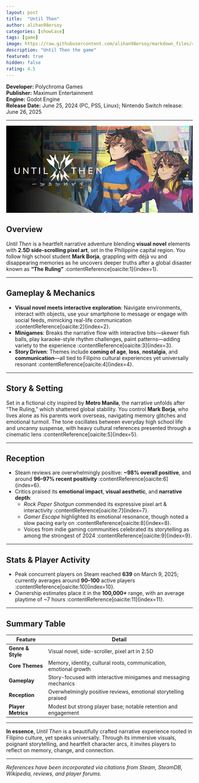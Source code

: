 ```yaml
---
layout: post
title:  "Until Then"
author: alihan98ersoy
categories: [showCase]
tags: [game]
image: https://raw.githubusercontent.com/alihan98ersoy/markdown_files/refs/heads/master/godot_awesome/v001/assets/until_then_header.jpg
description: "Until Then the game"
featured: true
hidden: false
rating: 4.5
---
```


**Developer:** Polychroma Games  
**Publisher:** Maximum Entertainment  
**Engine:** Godot Engine  
**Release Date:** June 25, 2024 (PC, PS5, Linux); 
			    Nintendo Switch release: June 26, 2025

---

<img src="https://raw.githubusercontent.com/alihan98ersoy/markdown_files/refs/heads/master/godot_awesome/v001/assets/until_then_header.jpg" style="zoom:200%;" />

##  Overview

*Until Then* is a heartfelt narrative adventure blending **visual novel** elements with **2.5D side-scrolling pixel art**, set in the Philippine capital region. You follow high school student **Mark Borja**, grappling with déjà vu and disappearing memories as he uncovers deeper truths after a global disaster known as **“The Ruling”** :contentReference[oaicite:1]{index=1}.

---

##  Gameplay & Mechanics

- **Visual novel meets interactive exploration**: Navigate environments, interact with objects, use your smartphone to message or engage with social feeds, mimicking real-life communication :contentReference[oaicite:2]{index=2}.
- **Minigames**: Breaks the narrative flow with interactive bits—skewer fish balls, play karaoke-style rhythm challenges, paint patterns—adding variety to the experience :contentReference[oaicite:3]{index=3}.
- **Story Driven**: Themes include **coming of age**, **loss**, **nostalgia**, and **communication**—all tied to Filipino cultural experiences yet universally resonant :contentReference[oaicite:4]{index=4}.

---

##  Story & Setting

Set in a fictional city inspired by **Metro Manila**, the narrative unfolds after “The Ruling,” which shattered global stability. You control **Mark Borja**, who lives alone as his parents work overseas, navigating memory glitches and emotional turmoil. The tone oscillates between everyday high school life and uncanny suspense, with heavy cultural references presented through a cinematic lens :contentReference[oaicite:5]{index=5}.

---

##  Reception

- Steam reviews are overwhelmingly positive: **~98% overall positive**, and around **96–97% recent positivity** :contentReference[oaicite:6]{index=6}.
- Critics praised its **emotional impact**, **visual aesthetic**, and **narrative depth**:
  - *Rock Paper Shotgun* commended its expressive pixel art & interactivity :contentReference[oaicite:7]{index=7}.
  - *Gamer Escape* highlighted its emotional resonance, though noted a slow pacing early on :contentReference[oaicite:8]{index=8}.
  - Voices from indie gaming communities celebrated its storytelling as among the strongest of 2024 :contentReference[oaicite:9]{index=9}.

---

##  Stats & Player Activity

- Peak concurrent players on Steam reached **639** on March 9, 2025; currently averages around **90–100** active players :contentReference[oaicite:10]{index=10}.
- Ownership estimates place it in the **100,000+** range, with an average playtime of ~7 hours :contentReference[oaicite:11]{index=11}.

---

##  Summary Table

| Feature            | Detail                                                       |
| ------------------ | ------------------------------------------------------------ |
| **Genre & Style**  | Visual novel, side-scroller, pixel art in 2.5D               |
| **Core Themes**    | Memory, identity, cultural roots, communication, emotional growth |
| **Gameplay**       | Story-focused with interactive minigames and messaging mechanics |
| **Reception**      | Overwhelmingly positive reviews, emotional storytelling praised |
| **Player Metrics** | Modest but strong player base; notable retention and engagement |

---

**In essence**, *Until Then* is a beautifully crafted narrative experience rooted in Filipino culture, yet speaks universally. Through its immersive visuals, poignant storytelling, and heartfelt character arcs, it invites players to reflect on memory, change, and connection.  

---

*References have been incorporated via citations from Steam, SteamDB, Wikipedia, reviews, and player forums.*  